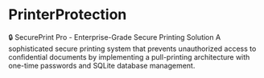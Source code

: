 # PrinterProtection
🔒 SecurePrint Pro - Enterprise-Grade Secure Printing Solution A sophisticated secure printing system that prevents unauthorized access to confidential documents by implementing a pull-printing architecture with one-time passwords and SQLite database management.
